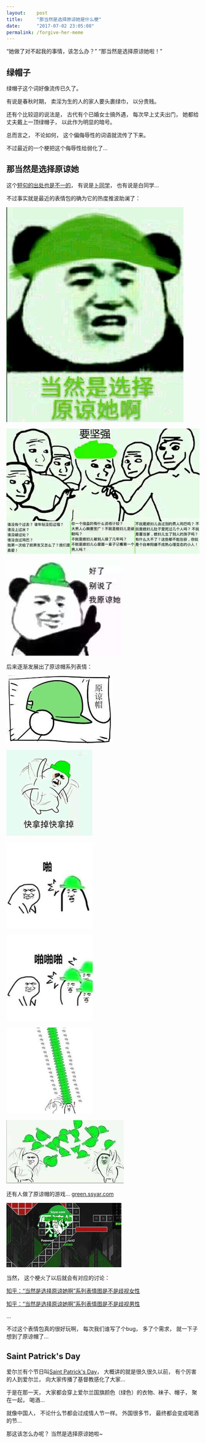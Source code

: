```yaml
---
layout:    post
title:     "那当然是选择原谅她是什么梗"
date:      "2017-07-02 23:05:08"
permalink: /forgive-her-meme
---
```


“她做了对不起我的事情，该怎么办？”
“那当然是选择原谅她啦！”

<!--MORE-->

## 绿帽子

绿帽子这个词好像流传已久了。

有说是春秋时期，
卖淫为生的人的家人要头裹绿巾，
以分贵贱。

还有个比较逗的说法是，
古代有个已婚女士搞外遇，
每次早上丈夫出门，
她都给丈夫戴上一顶绿帽子，
以此作为明显的暗号。

总而言之，
不论如何，
这个偏侮辱性的词语就流传了下来。

不过最近的一个梗把这个侮辱性给弱化了…


## 那当然是选择原谅她

这个[短句的出处也是不一的][moe-forgive]，
有说是[卜同学][pis]，
也有说是白同学…

不过事实就是最近的表情包的确为它的热度推波助澜了：

![of-course][of-course]

![be-strong][be-strong]

![enough][enough]

后来逐渐发展出了原谅帽系列表情：

![hat][hat]

![take-my-hat][take-my-hat]

![hat-pa][hat-pa]

![hat-papapa][hat-papapa]

![hat-ulti-pa][hat-ulti-pa]

![hat-fight][hat-fight]

还有人做了原谅帽的游戏…
[green.ssyar.com][green-game]

![hat-game][hat-game]

当然，
这个梗火了以后就会有对应的讨论：

[知乎：“当然是选择原谅她啊”系列表情图是不是歧视女性][discriminate-girl]

[知乎：“当然是选择原谅她啊”系列表情图是不是歧视男性][discriminate-boy]

...

不过这个表情包真的很好玩啊，
每次我们谁写了个bug，
多了个需求，
就一下子想到了原谅帽了…


## Saint Patrick's Day

爱尔兰有个节日叫[Saint Patrick's Day][sp-day]，
大概讲的就是很久很久以前，
有个厉害的人到爱尔兰，
向大家传播了基督教感化了大家…

于是在那一天，
大家都会穿上爱尔兰国旗颜色（绿色）的衣物、袜子、帽子，
聚在一起，
喝酒…

就像中国人，
不论什么节都会过成情人节一样。
外国很多节，
最终都会变成喝酒的节…

那这该怎么办呢？
当然是选择原谅她啦~

[moe-forgive]: https://zh.moegirl.org/zh-hans/%E5%BD%93%E7%84%B6%E6%98%AF%E9%80%89%E6%8B%A9%E5%8E%9F%E8%B0%85%E5%A5%B9
[pis]: https://www.douyu.com/pis
[green-game]: https://green.ssyar.com/
[discriminate-girl]: https://www.zhihu.com/question/58602662
[discriminate-boy]: https://www.zhihu.com/question/58756792
[sp-day]: https://en.wikipedia.org/wiki/Saint_Patrick%27s_Day

[of-course]: /assets/pics/forgive/of_course.jpg
[be-strong]: /assets/pics/forgive/be_strong.jpg
[enough]: /assets/pics/forgive/enough.jpg
[hat]: /assets/pics/forgive/hat.jpg
[take-my-hat]: /assets/pics/forgive/take_my_hat.jpg
[hat-pa]: /assets/pics/forgive/hat_pa.jpg
[hat-papapa]: /assets/pics/forgive/hat_papapa.jpg
[hat-ulti-pa]: /assets/pics/forgive/hat_ulti_pa.jpg
[hat-fight]: /assets/pics/forgive/hat_fight.jpg
[hat-game]: /assets/pics/forgive/hat_game.jpg

